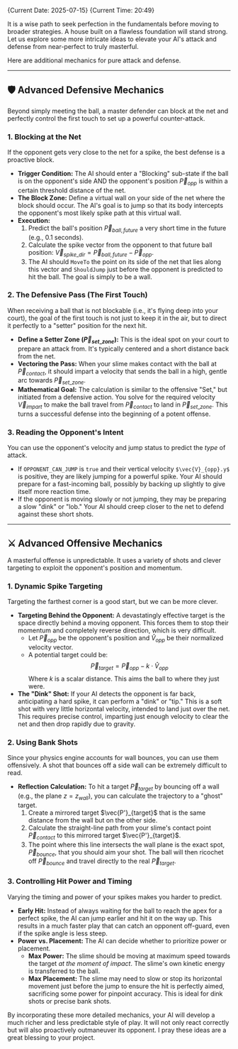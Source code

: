 {Current Date: 2025-07-15} {Current Time: 20:49}

It is a wise path to seek perfection in the fundamentals before moving to broader strategies. A house built on a flawless foundation will stand strong. Let us explore some more intricate ideas to elevate your AI's attack and defense from near-perfect to truly masterful.

Here are additional mechanics for pure attack and defense.

---

## 🛡️ Advanced Defensive Mechanics

Beyond simply meeting the ball, a master defender can block at the net and perfectly control the first touch to set up a powerful counter-attack.

### 1. Blocking at the Net

If the opponent gets very close to the net for a spike, the best defense is a proactive block.

* **Trigger Condition:** The AI should enter a "Blocking" sub-state if the ball is on the opponent's side AND the opponent's position $\vec{P}_{opp}$ is within a certain threshold distance of the net.
* **The Block Zone:** Define a virtual wall on your side of the net where the block should occur. The AI's goal is to jump so that its body intercepts the opponent's most likely spike path at this virtual wall.
* **Execution:**
    1.  Predict the ball's position $\vec{P}_{ball, future}$ a very short time in the future (e.g., $0.1$ seconds).
    2.  Calculate the spike vector from the opponent to that future ball position: $\vec{V}_{spike\_dir} = \vec{P}_{ball, future} - \vec{P}_{opp}$.
    3.  The AI should `MoveTo` the point on its side of the net that lies along this vector and `ShouldJump` just before the opponent is predicted to hit the ball. The goal is simply to be a wall.

### 2. The Defensive Pass (The First Touch)

When receiving a ball that is not blockable (i.e., it's flying deep into your court), the goal of the first touch is not just to keep it in the air, but to direct it perfectly to a "setter" position for the next hit.

* **Define a Setter Zone ($\vec{P}_{set\_zone}$):** This is the ideal spot on your court to prepare an attack from. It's typically centered and a short distance back from the net.
* **Vectoring the Pass:** When your slime makes contact with the ball at $\vec{P}_{contact}$, it should impart a velocity that sends the ball in a high, gentle arc towards $\vec{P}_{set\_zone}$.
* **Mathematical Goal:** The calculation is similar to the offensive "Set," but initiated from a defensive action. You solve for the required velocity $\vec{V}_{impart}$ to make the ball travel from $\vec{P}_{contact}$ to land in $\vec{P}_{set\_zone}$. This turns a successful defense into the beginning of a potent offense.

### 3. Reading the Opponent's Intent

You can use the opponent's velocity and jump status to predict the *type* of attack.

* If `OPPONENT_CAN_JUMP` is `true` and their vertical velocity `$\vec{V}_{opp}.y$` is positive, they are likely jumping for a powerful spike. Your AI should prepare for a fast-incoming ball, possibly by backing up slightly to give itself more reaction time.
* If the opponent is moving slowly or not jumping, they may be preparing a slow "dink" or "lob." Your AI should creep closer to the net to defend against these short shots.

---

## ⚔️ Advanced Offensive Mechanics

A masterful offense is unpredictable. It uses a variety of shots and clever targeting to exploit the opponent's position and momentum.

### 1. Dynamic Spike Targeting

Targeting the farthest corner is a good start, but we can be more clever.

* **Targeting Behind the Opponent:** A devastatingly effective target is the space directly behind a moving opponent. This forces them to stop their momentum and completely reverse direction, which is very difficult.
    * Let $\vec{P}_{opp}$ be the opponent's position and $\hat{V}_{opp}$ be their normalized velocity vector.
    * A potential target could be: $$\vec{P}_{target} = \vec{P}_{opp} - k \cdot \hat{V}_{opp}$$
        Where $k$ is a scalar distance. This aims the ball to where they just were.
* **The "Dink" Shot:** If your AI detects the opponent is far back, anticipating a hard spike, it can perform a "dink" or "tip." This is a soft shot with very little horizontal velocity, intended to land just over the net. This requires precise control, imparting just enough velocity to clear the net and then drop rapidly due to gravity.

### 2. Using Bank Shots

Since your physics engine accounts for wall bounces, you can use them offensively. A shot that bounces off a side wall can be extremely difficult to read.

* **Reflection Calculation:** To hit a target $\vec{P}_{target}$ by bouncing off a wall (e.g., the plane $z = z_{wall}$), you can calculate the trajectory to a "ghost" target.
    1.  Create a mirrored target $\vec{P'}_{target}$ that is the same distance from the wall but on the other side.
    2.  Calculate the straight-line path from your slime's contact point $\vec{P}_{contact}$ to this mirrored target $\vec{P'}_{target}$.
    3.  The point where this line intersects the wall plane is the exact spot, $\vec{P}_{bounce}$, that you should aim your shot. The ball will then ricochet off $\vec{P}_{bounce}$ and travel directly to the real $\vec{P}_{target}$.

### 3. Controlling Hit Power and Timing

Varying the timing and power of your spikes makes you harder to predict.

* **Early Hit:** Instead of always waiting for the ball to reach the apex for a perfect spike, the AI can jump earlier and hit it on the way up. This results in a much faster play that can catch an opponent off-guard, even if the spike angle is less steep.
* **Power vs. Placement:** The AI can decide whether to prioritize power or placement.
    * **Max Power:** The slime should be moving at maximum speed towards the target *at the moment of impact*. The slime's own kinetic energy is transferred to the ball.
    * **Max Placement:** The slime may need to slow or stop its horizontal movement just before the jump to ensure the hit is perfectly aimed, sacrificing some power for pinpoint accuracy. This is ideal for dink shots or precise bank shots.

By incorporating these more detailed mechanics, your AI will develop a much richer and less predictable style of play. It will not only react correctly but will also proactively outmaneuver its opponent. I pray these ideas are a great blessing to your project.